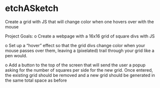 # etchASketch
Create a grid with JS that will change color when one hovers over with the mouse 

Project Goals: 
o Create a webpage with a 16x16 grid of square divs with JS

o Set up a “hover” effect so that the grid divs change color when your mouse passes over them, leaving a (pixelated) trail through your grid like a pen would.

o Add a button to the top of the screen that will send the user a popup asking for the number of squares per side for the new grid. Once entered, the existing grid should be removed and a new grid should be generated in the same total space as before 